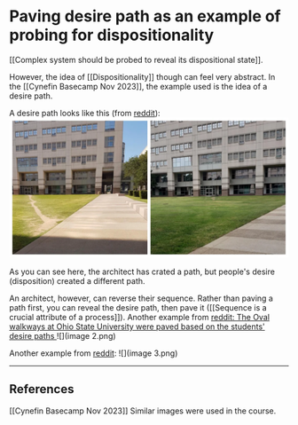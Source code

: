 # Paving desire path as an example of probing for dispositionality
[[Complex system should be probed to reveal its dispositional state]].

However, the idea of [[Dispositionality]] though can feel very abstract. In the [[Cynefin Basecamp Nov 2023]], the example used is the idea of a desire path.

A desire path looks like this (from [reddit](https://www.reddit.com/r/DesirePath/comments/e3oqrg/the_identical_desire_path_path_is_forged_whenever/)):
![](BearImages/8B7477DF-FB41-4023-8D21-166DF26A06B7/image.png)<!-- {"width":738} -->

As you can see here, the architect has crated a path, but people's desire (disposition) created a different path.

An architect, however, can reverse their sequence. Rather than paving a path first, you can reveal the desire path, then pave it ([[Sequence is a crucial attribute of a process]]). Another example from [reddit: The Oval walkways at Ohio State University were paved based on the students' desire paths
](https://www.reddit.com/r/DesirePath/comments/8nihbj/the_oval_walkways_at_ohio_state_university_were/) 
![](image 2.png)

Another example from [reddit](https://www.reddit.com/r/DesirePath/comments/d7r4v6/a_path_has_appeared/):
![](image 3.png)

---
## References
[[Cynefin Basecamp Nov 2023]]
Similar images were used in the course.

<!-- #evergreen -->

<!-- {BearID:FD869337-2D27-4AD9-9C3A-2FDB586216C4} -->
